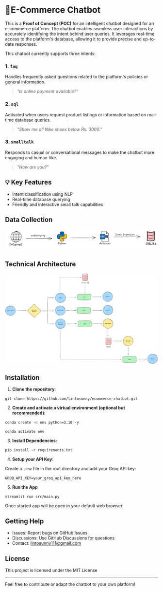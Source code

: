 # 💬E-Commerce Chatbot

This is a **Proof of Concept (POC)** for an intelligent chatbot designed for an e-commerce platform. The chatbot enables seamless user interactions by accurately identifying the intent behind user queries. It leverages real-time access to the platform's database, allowing it to provide precise and up-to-date responses.

This chatbot currently supports three intents:

### 1. `faq`
Handles frequently asked questions related to the platform's policies or general information.
> _"Is online payment available?"_



### 2. `sql`
Activated when users request product listings or information based on real-time database queries.
> _"Show me all Nike shoes below Rs. 3000."_



### 3. `smalltalk`
Responds to casual or conversational messages to make the chatbot more engaging and human-like.
> _"How are you?"_  

## 💡 Key Features

- Intent classification using NLP
- Real-time database querying
- Friendly and interactive small talk capabilities

## Data Collection

![Data_Collection](assets/data_collection.png)


## Technical Architecture

![Architecture](assets/architecture.png)

## Installation

1. **Clone the repository**:

```
git clone https://github.com/lintosunny/ecommerce-chatbot.git
```

2. **Create and activate a virtual environment (optional but recommended)**:

```
conda create -n env python=3.10 -y
```

```
conda activate env
```

3. **Install Dependencies**:

```
pip install -r requirements.txt
```

4. **Setup your API Key**:

Create a ```.env``` file in the root directory and add your Groq API key:

```
GROQ_API_KEY=your_groq_api_key_here
```

5. **Run the App**
```
streamlit run src/main.py
```
Once started app will be open in your default web browser.

## Getting Help

* Issues: Report bugs on GitHub Issues
* Discussions: Use GitHub Discussions for questions
* Contact: lintosunny111@gmail.com

## License
This project is licensed under the MIT License 

---
Feel free to contribute or adapt the chatbot to your own platform!



